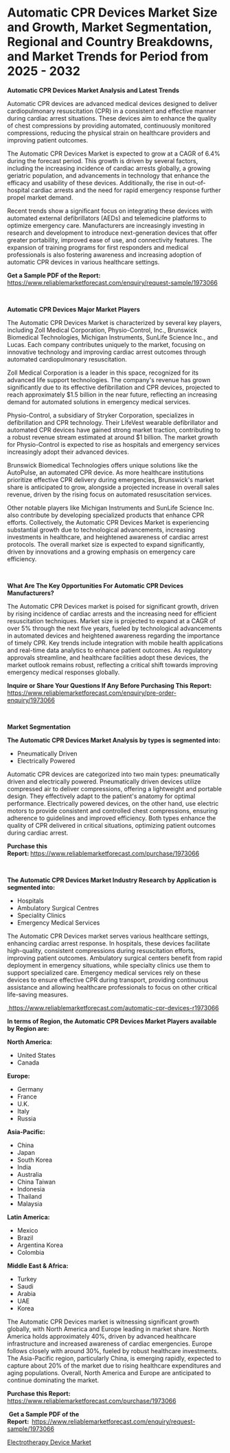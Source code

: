 <p><h1>Automatic CPR Devices Market Size and Growth, Market Segmentation, Regional and Country Breakdowns, and Market Trends for Period from 2025 -  2032</h1></p><p><strong>Automatic CPR Devices Market Analysis and Latest Trends</strong></p>
<p><p>Automatic CPR devices are advanced medical devices designed to deliver cardiopulmonary resuscitation (CPR) in a consistent and effective manner during cardiac arrest situations. These devices aim to enhance the quality of chest compressions by providing automated, continuously monitored compressions, reducing the physical strain on healthcare providers and improving patient outcomes.</p><p>The Automatic CPR Devices Market is expected to grow at a CAGR of 6.4% during the forecast period. This growth is driven by several factors, including the increasing incidence of cardiac arrests globally, a growing geriatric population, and advancements in technology that enhance the efficacy and usability of these devices. Additionally, the rise in out-of-hospital cardiac arrests and the need for rapid emergency response further propel market demand.</p><p>Recent trends show a significant focus on integrating these devices with automated external defibrillators (AEDs) and telemedicine platforms to optimize emergency care. Manufacturers are increasingly investing in research and development to introduce next-generation devices that offer greater portability, improved ease of use, and connectivity features. The expansion of training programs for first responders and medical professionals is also fostering awareness and increasing adoption of automatic CPR devices in various healthcare settings.</p></p>
<p><strong>Get a Sample PDF of the Report:&nbsp;</strong> <a href="https://www.reliablemarketforecast.com/enquiry/request-sample/1973066?utm_campaign=3097&utm_medium=2&utm_source=Github&utm_content=ia&utm_term=04032025&utm_id=automatic-cpr-devices">https://www.reliablemarketforecast.com/enquiry/request-sample/1973066</a></p>
<p>&nbsp;</p>
<p><strong>Automatic CPR Devices Major Market Players</strong></p>
<p><p>The Automatic CPR Devices Market is characterized by several key players, including Zoll Medical Corporation, Physio-Control, Inc., Brunswick Biomedical Technologies, Michigan Instruments, SunLife Science Inc., and Lucas. Each company contributes uniquely to the market, focusing on innovative technology and improving cardiac arrest outcomes through automated cardiopulmonary resuscitation.</p><p>Zoll Medical Corporation is a leader in this space, recognized for its advanced life support technologies. The company's revenue has grown significantly due to its effective defibrillation and CPR devices, projected to reach approximately $1.5 billion in the near future, reflecting an increasing demand for automated solutions in emergency medical services.</p><p>Physio-Control, a subsidiary of Stryker Corporation, specializes in defibrillation and CPR technology. Their LifeVest wearable defibrillator and automated CPR devices have gained strong market traction, contributing to a robust revenue stream estimated at around $1 billion. The market growth for Physio-Control is expected to rise as hospitals and emergency services increasingly adopt their advanced devices.</p><p>Brunswick Biomedical Technologies offers unique solutions like the AutoPulse, an automated CPR device. As more healthcare institutions prioritize effective CPR delivery during emergencies, Brunswick's market share is anticipated to grow, alongside a projected increase in overall sales revenue, driven by the rising focus on automated resuscitation services.</p><p>Other notable players like Michigan Instruments and SunLife Science Inc. also contribute by developing specialized products that enhance CPR efforts. Collectively, the Automatic CPR Devices Market is experiencing substantial growth due to technological advancements, increasing investments in healthcare, and heightened awareness of cardiac arrest protocols. The overall market size is expected to expand significantly, driven by innovations and a growing emphasis on emergency care efficiency.</p></p>
<p>&nbsp;</p>
<p><strong>What Are The Key Opportunities For Automatic CPR Devices Manufacturers?</strong></p>
<p><p>The Automatic CPR Devices market is poised for significant growth, driven by rising incidence of cardiac arrests and the increasing need for efficient resuscitation techniques. Market size is projected to expand at a CAGR of over 5% through the next five years, fueled by technological advancements in automated devices and heightened awareness regarding the importance of timely CPR. Key trends include integration with mobile health applications and real-time data analytics to enhance patient outcomes. As regulatory approvals streamline, and healthcare facilities adopt these devices, the market outlook remains robust, reflecting a critical shift towards improving emergency medical responses globally.</p></p>
<p><strong>Inquire or Share Your Questions If Any Before Purchasing This Report:</strong> <a href="https://www.reliablemarketforecast.com/enquiry/pre-order-enquiry/1973066?utm_campaign=3097&utm_medium=2&utm_source=Github&utm_content=ia&utm_term=04032025&utm_id=automatic-cpr-devices">https://www.reliablemarketforecast.com/enquiry/pre-order-enquiry/1973066</a></p>
<p>&nbsp;</p>
<p><strong>Market Segmentation</strong></p>
<p><strong>The Automatic CPR Devices Market Analysis by types is segmented into:</strong></p>
<p><ul><li>Pneumatically Driven</li><li>Electrically Powered</li></ul></p>
<p><p>Automatic CPR devices are categorized into two main types: pneumatically driven and electrically powered. Pneumatically driven devices utilize compressed air to deliver compressions, offering a lightweight and portable design. They effectively adapt to the patient's anatomy for optimal performance. Electrically powered devices, on the other hand, use electric motors to provide consistent and controlled chest compressions, ensuring adherence to guidelines and improved efficiency. Both types enhance the quality of CPR delivered in critical situations, optimizing patient outcomes during cardiac arrest.</p></p>
<p><strong>Purchase this Report:&nbsp;</strong><a href="https://www.reliablemarketforecast.com/purchase/1973066?utm_campaign=3097&utm_medium=2&utm_source=Github&utm_content=ia&utm_term=04032025&utm_id=automatic-cpr-devices">https://www.reliablemarketforecast.com/purchase/1973066</a></p>
<p>&nbsp;</p>
<p><strong>The Automatic CPR Devices Market Industry Research by Application is segmented into:</strong></p>
<p><ul><li>Hospitals</li><li>Ambulatory Surgical Centres</li><li>Speciality Clinics</li><li>Emergency Medical Services</li></ul></p>
<p><p>The Automatic CPR Devices market serves various healthcare settings, enhancing cardiac arrest response. In hospitals, these devices facilitate high-quality, consistent compressions during resuscitation efforts, improving patient outcomes. Ambulatory surgical centers benefit from rapid deployment in emergency situations, while specialty clinics use them to support specialized care. Emergency medical services rely on these devices to ensure effective CPR during transport, providing continuous assistance and allowing healthcare professionals to focus on other critical life-saving measures.</p></p>
<p><a href="https://www.reliablemarketforecast.com/automatic-cpr-devices-r1973066?utm_campaign=3097&utm_medium=2&utm_source=Github&utm_content=ia&utm_term=04032025&utm_id=automatic-cpr-devices">&nbsp;https://www.reliablemarketforecast.com/automatic-cpr-devices-r1973066</a></p>
<p><strong>In terms of Region, the Automatic CPR Devices Market Players available by Region are:</strong></p>
<p>
    <p> <strong> North America: </strong>
        <ul>
            <li>United States</li>
            <li>Canada</li>
        </ul>
        </p> 
    <p> <strong> Europe: </strong>
        <ul>
            <li>Germany</li>
            <li>France</li>
            <li>U.K.</li>
            <li>Italy</li>
            <li>Russia</li>
        </ul>
        </p> 
    <p> <strong> Asia-Pacific: </strong>
        <ul>
            <li>China</li>
            <li>Japan</li>
            <li>South Korea</li>
            <li>India</li>
            <li>Australia</li>
            <li>China Taiwan</li>
            <li>Indonesia</li>
            <li>Thailand</li>
            <li>Malaysia</li>
        </ul>
        </p> 
    <p> <strong> Latin America: </strong>
        <ul>
            <li>Mexico</li>
            <li>Brazil</li>
            <li>Argentina Korea</li>
            <li>Colombia</li>
        </ul>
        </p> 
    <p> <strong> Middle East & Africa: </strong>
        <ul>
            <li>Turkey</li>
            <li>Saudi</li>
            <li>Arabia</li>
            <li>UAE</li>
            <li>Korea</li>
        </ul>
    </p>
    </p>
<p><p>The Automatic CPR Devices market is witnessing significant growth globally, with North America and Europe leading in market share. North America holds approximately 40%, driven by advanced healthcare infrastructure and increased awareness of cardiac emergencies. Europe follows closely with around 30%, fueled by robust healthcare investments. The Asia-Pacific region, particularly China, is emerging rapidly, expected to capture about 20% of the market due to rising healthcare expenditures and aging populations. Overall, North America and Europe are anticipated to continue dominating the market.</p></p>
<p><strong>Purchase this Report: </strong><a href="https://www.reliablemarketforecast.com/purchase/1973066?utm_campaign=3097&utm_medium=2&utm_source=Github&utm_content=ia&utm_term=04032025&utm_id=automatic-cpr-devices">https://www.reliablemarketforecast.com/purchase/1973066</a></p>
<p>&nbsp;<strong>Get a Sample PDF of the Report:&nbsp;&nbsp;</strong><a href="https://www.reliablemarketforecast.com/enquiry/request-sample/1973066?utm_campaign=3097&utm_medium=2&utm_source=Github&utm_content=ia&utm_term=04032025&utm_id=automatic-cpr-devices">https://www.reliablemarketforecast.com/enquiry/request-sample/1973066</a></p>
<p><strong></strong></p>
<p><p><a href="https://github.com/deyniphytic/Market-Research-Report-List-1/blob/main/electrotherapy-device-market.md?utm_campaign=3097&utm_medium=2&utm_source=Github&utm_content=ia&utm_term=04032025&utm_id=automatic-cpr-devices">Electrotherapy Device Market</a></p></p>